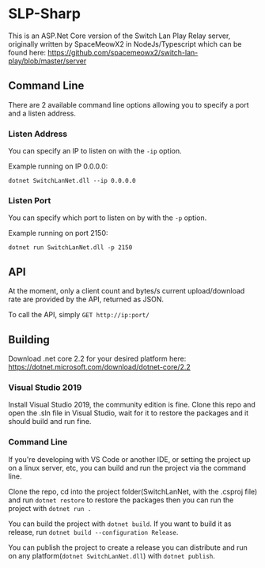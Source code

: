 # SLP-Sharp
This is an ASP.Net Core version of the Switch Lan Play Relay server, originally written by SpaceMeowX2 in NodeJs/Typescript which can be found here: https://github.com/spacemeowx2/switch-lan-play/blob/master/server

## Command Line
There are 2 available command line options allowing you to specify a port and a listen address.

### Listen Address
You can specify an IP to listen on with the `-ip` option.

Example running on IP 0.0.0.0:
```
dotnet SwitchLanNet.dll --ip 0.0.0.0
```

### Listen Port
You can specify which port to listen on by with the `-p` option.

Example running on port 2150:
```
dotnet run SwitchLanNet.dll -p 2150
```

## API
At the moment, only a client count and bytes/s current upload/download rate are provided by the API, returned as JSON.

To call the API, simply `GET http://ip:port/`

## Building
Download .net core 2.2 for your desired platform here: https://dotnet.microsoft.com/download/dotnet-core/2.2

### Visual Studio 2019
Install Visual Studio 2019, the community edition is fine.
Clone this repo and open the .sln file in Visual Studio, wait for it to restore the packages and it should build and run fine.

### Command Line
If you're developing with VS Code or another IDE, or setting the project up on a linux server, etc, you can build and run the project via the command line.

Clone the repo, cd into the project folder(SwitchLanNet, with the .csproj file) and run `dotnet restore` to restore the packages then you can run the project with `dotnet run .`

You can build the project with `dotnet build`. If you want to build it as release, run `dotnet build --configuration Release`.

You can publish the project to create a release you can distribute and run on any platform(`dotnet SwitchLanNet.dll`) with `dotnet publish`. 
